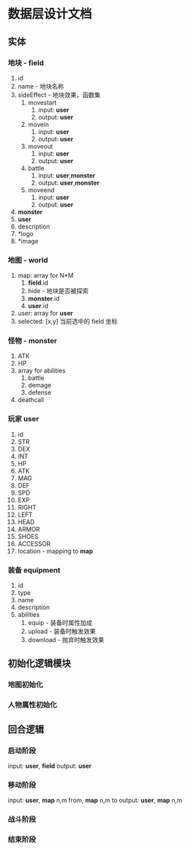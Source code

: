 # 数据层设计文档

## 实体

### 地块 - **field**

1. id
2. name - 地块名称
3. sideEffect - 地块效果，函数集
   1. movestart
      1. input: **user**
      2. output: **user**
   2. movein
      1. input: **user**
      2. output: **user**
   3. moveout
      1. input: **user**
      2. output: **user**
   4. battle
      1. input: **user**,**monster**
      2. output: **user**,**monster**
   5. moveend
      1. input: **user**
      2. output: **user**
4. **monster**
5. **user**
6. description
7. \*logo
8. \*image

### 地图 - **world**

1. map: array for N\*M
   1. **field**.id
   2. hide - 地块是否被探索
   3. **monster**.id
   4. **user**.id
2. user: array for **user**
3. selected: [x,y] 当前选中的 field 坐标

### 怪物 - **monster**

1. ATK
2. HP
3. array for abilities
   1. battle
   2. demage
   3. defense
4. deathcall

### 玩家 **user**

1. id
2. STR
3. DEX
4. INT
5. HP
6. ATK
7. MAG
8. DEF
9. SPD
10. EXP
11. RIGHT
12. LEFT
13. HEAD
14. ARMOR
15. SHOES
16. ACCESSOR
17. location - mapping to **map**

### 装备 **equipment**

1. id
2. type
3. name
4. description
5. abilities
   1. equip - 装备时属性加成
   2. upload - 装备时触发效果
   3. download - 抛弃时触发效果

## 初始化逻辑模块

### 地图初始化

### 人物属性初始化

## 回合逻辑

### 启动阶段

input: **user**, **field**
output: **user**

### 移动阶段

input: **user**, **map** n,m from, **map** n,m to
output: **user**, **map** n,m

### 战斗阶段

### 结束阶段
